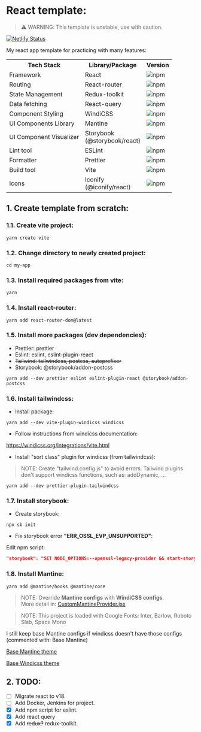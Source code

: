 # React template:

> ⚠️ WARNING: This template is unstable, use with caution.

[![Netlify Status](https://api.netlify.com/api/v1/badges/af6e74f5-7c1e-44fd-93ea-6073c8ac1176/deploy-status)](https://app.netlify.com/sites/my-react-template/deploys)

My react app template for practicing with many features:

<table>
    <tbody>
        <tr>
            <th> Tech Stack </th>
            <th> Library/Package </th>
            <th> Version </th>
        </tr>
        <tr>
            <td> Framework </td>
            <td> React </td>
            <td> <img alt="npm" src="https://img.shields.io/npm/v/react?color=B9C3FF&style=flat-square"> </td>
        </tr>
        <tr>
            <td> Routing </td>
            <td> React-router </td>
            <td> <img alt="npm" src="https://img.shields.io/npm/v/react-router-dom?color=B9C3FF&style=flat-square"> </td>
        </tr>
        <tr>
            <td> State Management </td>
            <td> Redux-toolkit </td>
            <td> <img alt="npm" src="https://img.shields.io/npm/v/@reduxjs/toolkit?color=B9C3FF&style=flat-square"> </td>
        </tr>
        <tr>
            <td> Data fetching </td>
            <td> React-query </td>
            <td> <img alt="npm" src="https://img.shields.io/npm/v/react-query?color=B9C3FF&style=flat-square"> </td>
        </tr>
        <tr>
            <td> Component Styling </td>
            <td> WindiCSS </td>
            <td> <img alt="npm" src="https://img.shields.io/npm/v/windicss?color=B9C3FF&style=flat-square"> </td>
        </tr>
        <tr>
            <td> UI Components Library </td>
            <td> Mantine </td>
            <td> <img alt="npm" src="https://img.shields.io/npm/v/@mantine/core?color=B9C3FF&style=flat-square"> </td>
        </tr>
        <tr>
            <td> UI Component Visualizer </td>
            <td> Storybook <br/> (@storybook/react)</td>
            <td> <img alt="npm" src="https://img.shields.io/npm/v/@storybook/react?color=B9C3FF&style=flat-square"> </td>
        </tr>
        <tr>
            <td> Lint tool </td>
            <td> ESLint </td>
            <td> <img alt="npm" src="https://img.shields.io/npm/v/eslint?color=B9C3FF&style=flat-square"> </td>
        </tr>
        <tr>
            <td> Formatter </td>
            <td> Prettier </td>
            <td> <img alt="npm" src="https://img.shields.io/npm/v/prettier?color=B9C3FF&style=flat-square"> </td>
        </tr>
        <tr>
            <td> Build tool </td>
            <td> Vite </td>
            <td> <img alt="npm" src="https://img.shields.io/npm/v/vite?color=B9C3FF&style=flat-square"> </td>
        </tr>
        <tr>
            <td> Icons </td>
            <td> Iconify <br/> (@iconify/react) </td>
            <td> <img alt="npm" src="https://img.shields.io/npm/v/@iconify/react?color=B9C3FF&style=flat-square"> </td>
        </tr>
    </tbody>
</table>

## 1. Create template from scratch:

### 1.1. Create vite project:

```console
yarn create vite
```

### 1.2. Change directory to newly created project:

```console
cd my-app
```

### 1.3. Install required packages from vite:

```console
yarn
```

### 1.4. Install react-router:

```console
yarn add react-router-dom@latest
```

### 1.5. Install more packages (dev dependencies):

- Prettier: prettier
- Eslint: eslint, eslint-plugin-react
- ~~Tailwind: tailwindcss, postcss, autoprefixer~~
- Storybook: @storybook/addon-postcss

```console
yarn add --dev prettier eslint eslint-plugin-react @storybook/addon-postcss
```

### 1.6. Install tailwindcss:

- Install package:

```console
yarn add --dev vite-plugin-windicss windicss
```

- Follow instructions from windicss documentation:

https://windicss.org/integrations/vite.html

- Install "sort class" plugin for windicss (from tailwindcss):

> NOTE: Create "tailwind.config.js" to avoid errors. Tailwind plugins don't support windicss functions, such as: addDynamic, ...

```console
yarn add --dev prettier-plugin-tailwindcss
```

### 1.7. Install storybook:

- Create storybook:

```console
npx sb init
```

- Fix storybook error **"ERR_OSSL_EVP_UNSUPPORTED"**:

Edit npm script:

```json
"storybook": "SET NODE_OPTIONS=--openssl-legacy-provider && start-storybook -p 6006",
```

### 1.8. Install Mantine:

```console
yarn add @mantine/hooks @mantine/core
```

> NOTE: Override **Mantine configs** with **WindiCSS configs**.\
> More detail in:
> [CustomMantineProvider.jsx](/src/provider/CustomMantineProvider.jsx)

> NOTE: This project is loaded with Google Fonts: Inter, Barlow, Roboto Slab,
> Space Mono

I still keep base Mantine configs if windicss doesn't have those configs (commented
with: Base Mantine)


[Base Mantine theme](https://github.com/mantinedev/mantine/blob/master/src/mantine-styles/src/theme/default-theme.ts)

[Base Windicss theme](https://github.com/windicss/windicss/blob/main/src/config/base.ts)

## 2. TODO:

- [ ] Migrate react to v18.
- [ ] Add Docker, Jenkins for project.
- [x] Add npm script for eslint.
- [x] Add react query
- [x] Add ~~redux?~~ redux-toolkit.
